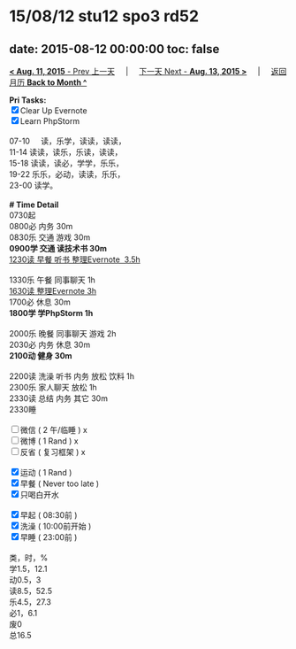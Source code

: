 # 15/08/12 stu12 spo3 rd52

date: 2015-08-12 00:00:00
toc: false
---
[**< Aug. 11, 2015** - Prev 上一天](/lifelogs/2015/08/d11.md) &nbsp; &nbsp; | &nbsp; &nbsp; [下一天 Next - **Aug. 13, 2015 >**](/lifelogs/2015/08/d13.md) &nbsp; &nbsp; |  &nbsp; &nbsp; [返回月历 **Back to Month ^**](/lifelogs/2015/08/index.md)
<br/><div><strong>Pri Tasks:</strong></div><div><input checked="true" type="checkbox"/>Clear Up Evernote</div><div><input checked="true" type="checkbox"/>Learn PhpStorm<br/></div><div><br/></div><div>07-10     读，乐学，读读，读读，</div><div>11-14 读读，读乐，乐读，读读，</div><div>15-18 读读，读必，学学，乐乐，</div><div>19-22 乐乐，必动，读读，乐乐，</div><div>23-00 读学。</div><div><br/></div><div><b># Time Detail</b></div><div>0730起</div><div>0800必 内务 30m</div><div>0830乐 交通 游戏 30m</div><div><b>0900学 交通 读技术书 30m</b></div><div><u>1230读 早餐 听书 整理Evernote  3.5h</u></div><div><br clear="none"/></div><div>1330乐 午餐 同事聊天 1h</div><div><u>1630读 整理Evernote 3h</u></div><div>1700必 休息 30m</div><div><b>1800学 学PhpStorm 1h</b></div><div><br/></div><div>2000乐 晚餐 同事聊天 游戏 2h</div><div>2030必 内务 休息 30m</div><div><b>2100动 健身 30m</b></div><div><br/></div><div>2200读 洗澡 听书 内务 放松 饮料 1h</div><div>2300乐 家人聊天 放松 1h</div><div>2330读 总结 内务 其它 30m</div><div>2330睡</div><div><br/></div><div><input type="checkbox"/>微信 ( 2 午/临睡 ) x</div><div><input type="checkbox"/>微博 ( 1 Rand ) x</div><div><input type="checkbox"/>反省 ( 复习框架 ) x</div><div><br/></div><div><div><input checked="true" type="checkbox"/>运动 ( 1 Rand ) </div><div><input checked="true" type="checkbox"/>早餐 ( Never too late ) </div></div><div><input checked="true" type="checkbox"/>只喝白开水 </div><div><br/></div><div><input checked="true" type="checkbox"/>早起 ( 08:30前 ) </div><div><input checked="true" type="checkbox"/>洗澡 ( 10:00前开始 ) <br/></div><div><input checked="true" type="checkbox"/>早睡 ( 23:00前 ) </div><div><br clear="none"/></div><div>类，时，%</div><div>学1.5，12.1</div><div>动0.5，3</div><div>读8.5，52.5</div><div>乐4.5，27.3</div><div>必1，6.1</div><div>废0</div><div>总16.5</div>
